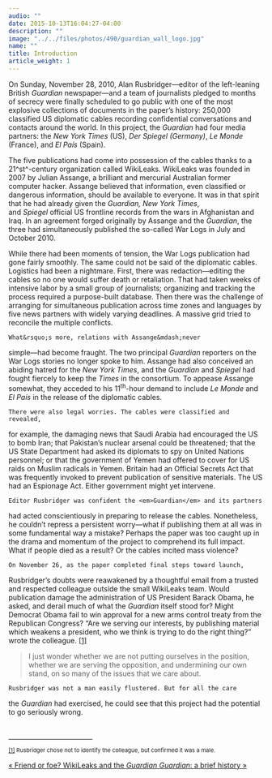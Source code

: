 ```yaml
---
audio: ""
date: 2015-10-13T16:04:27-04:00
description: ""
image: "../../files/photos/490/guardian_wall_logo.jpg"
name: ""
title: Introduction
article_weight: 1
---
```


On Sunday, November 28, 2010, Alan Rusbridger—editor of the left-leaning
British *Guardian* newspaper—and a team of journalists pledged to months
of secrecy were finally scheduled to go public with one of the most
explosive collections of documents in the paper’s history: 250,000
classified US diplomatic cables recording confidential conversations and
contacts around the world. In this project, the *Guardian* had four
media partners: the *New York Times* (US), *Der* *Spiegel (*Germany*)*,
*Le Monde* (France), and *El País* (Spain).

The five publications had come into possession of the cables thanks to a
21^st^-century organization called WikiLeaks. WikiLeaks was founded in
2007 by Julian Assange, a brilliant and mercurial Australian former
computer hacker. Assange believed that information, even classified or
dangerous information, should be available to everyone. It was in that
spirit that he had already given the *Guardian, New York Times*,
and *Spiegel* official US frontline records from the wars in Afghanistan
and Iraq. In an agreement forged originally by Assange and the
*Guardian*, the three had simultaneously published the so-called War
Logs in July and October 2010.

While there had been moments of tension, the War Logs publication had
gone fairly smoothly. The same could not be said of the diplomatic
cables. Logistics had been a nightmare. First, there was
redaction—editing the cables so no one would suffer death or
retaliation. That had taken weeks of intensive labor by a small group of
journalists; organizing and tracking the process required a
purpose-built database. Then there was the challenge of arranging for
simultaneous publication across time zones and languages by five news
partners with widely varying deadlines. A massive grid tried to
reconcile the multiple conflicts.


	What&rsquo;s more, relations with Assange&mdash;never 
simple&mdash;had become fraught. The two principal <em>Guardian</em> 
reporters on the War Logs stories no longer spoke to him. Assange had 
also conceived an abiding hatred for the <em>New York Times</em>, and 
the <em>Guardian</em> and <em>Spiegel</em> had fought fiercely to keep 
the <em>Times</em> in the consortium. To appease Assange somewhat, they 
acceded to his 11<sup>th</sup>-hour demand to include <em>Le Monde</em> 
and <em>El Pa&iacute;s</em> in the release of the diplomatic cables.

	There were also legal worries. The cables were classified and revealed, 
for example, the damaging news that Saudi Arabia had encouraged the US to 
bomb Iran; that Pakistan&rsquo;s nuclear arsenal could be threatened; that 
the US State Department had asked its diplomats to spy on United Nations 
personnel; or that the government of Yemen had offered to cover for US 
raids on Muslim radicals in Yemen. Britain had an Official Secrets Act 
that was frequently invoked to prevent publication of sensitive materials. 
The US had an Espionage Act. Either government might yet intervene.

	Editor Rusbridger was confident the <em>Guardian</em> and its partners 
had acted conscientiously in preparing to release the cables. Nonetheless, he 
couldn&rsquo;t repress a persistent worry&mdash;what if publishing them at 
all was in some fundamental way a mistake? Perhaps the paper was too caught 
up in the drama and momentum of the project to comprehend its full impact. 
What if people died as a result? Or the cables incited mass violence?

	On November 26, as the paper completed final steps toward launch, 
Rusbridger&rsquo;s doubts were reawakened by a thoughtful email from a 
trusted and respected colleague outside the small WikiLeaks team. Would 
publication damage the administration of US President Barack Obama, he asked, 
and derail much of what the <em>Guardian</em> itself stood for? Might 
Democrat Obama fail to win approval for a new arms control treaty from 
the Republican Congress? &ldquo;Are we serving our interests, by 
publishing material which weakens a president, who we think is 
trying to do the right thing?&rdquo; wrote the colleague.
<a href="case_id_70_id_625.html#_ftn1" name="_ftnref1" title="">[1]</a>

<blockquote>
	<p>
		I just wonder whether we are not putting ourselves in the 
		position, whether we are serving the opposition, and undermining our 
		own stand, on so many of the issues that we care about.
	</p>
</blockquote>

	Rusbridger was not a man easily flustered. But for all the care 
the <em>Guardian</em> had exercised, he could see that this project 
had the potential to go seriously wrong.

<div>
  <br clear="all" />
  <hr align="left" size="1" width="33%" />
  <div id="ftn1">
	<p>
	<span style="font-size: 11px;">
	<a href="case_id_70_id_625.html#_ftnref1" name="_ftn1" title="">[1]</a> 
	Rusbridger chose not to identify the colleague, but confirmed it was a male.
	</span>
	</p>
  </div>
</div>



<div class="book-navigation" style="clear:both">
  <div class="page-links clear-block">
    <a href="case_id_70_id_624_pid_0.html" class="page-previous" title="Go to previous page">
    &#171;&#160;Friend or foe? WikiLeaks and the <i>Guardian</i>
    </a>
    <a href="case_id_70_id_626_pid_0.html" class="page-next" title="Go to next page">
    <i>Guardian</i>: a brief history&#160;&#187;
    </a>
  </div>
</div>